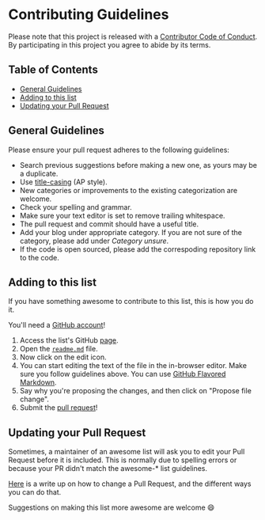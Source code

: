 # Contributing Guidelines

Please note that this project is released with a [Contributor Code of Conduct](code-of-conduct.md). By participating in this project you agree to abide by its terms.

## Table of Contents
- [General Guidelines](#general)
- [Adding to this list](#adding-to-this-list)
- [Updating your Pull Request](#updating-your-pull-request)

## General Guidelines
Please ensure your pull request adheres to the following guidelines:

- Search previous suggestions before making a new one, as yours may be a duplicate.
- Use [title-casing](http://titlecapitalization.com) (AP style).
- New categories or improvements to the existing categorization are welcome.
- Check your spelling and grammar.
- Make sure your text editor is set to remove trailing whitespace.
- The pull request and commit should have a useful title.
- Add your blog under appropriate category. If you are not sure of the category, please add under *Category unsure*.
- If the code is open sourced, please add the correspoding repository link to the code.

## Adding to this list
If you have something awesome to contribute to this list, this is how you do it.

You'll need a [GitHub account](https://github.com/join)!

1. Access the list's GitHub [page](https://github.com/manparvesh/AwesomeBlogDesigns).
2. Open the [`readme.md`](https://github.com/manparvesh/AwesomeBlogDesigns/blob/master/README.md) file.
3. Now click on the edit icon. 
4. You can start editing the text of the file in the in-browser editor. Make sure you follow guidelines above. You can use [GitHub Flavored Markdown](https://help.github.com/articles/github-flavored-markdown/). 
5. Say why you're proposing the changes, and then click on "Propose file change". 
6. Submit the [pull request](https://help.github.com/articles/using-pull-requests/)!

## Updating your Pull Request

Sometimes, a maintainer of an awesome list will ask you to edit your Pull Request before it is included. This is normally due to spelling errors or because your PR didn't match the awesome-* list guidelines.

[Here](https://github.com/RichardLitt/docs/blob/master/amending-a-commit-guide.md) is a write up on how to change a Pull Request, and the different ways you can do that.

Suggestions on making this list more awesome are welcome :smile: